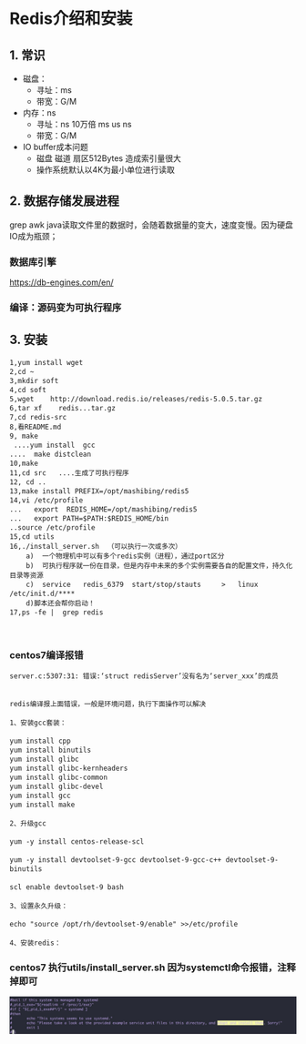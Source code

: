 # Redis介绍和安装


<!--more-->

## 1. 常识
- 磁盘：
    - 寻址：ms
    - 带宽：G/M
- 内存：ns
    - 寻址：ns 10万倍 ms us ns
    - 带宽：G/M    
- IO buffer成本问题
    - 磁盘 磁道 扇区512Bytes 造成索引量很大
    - 操作系统默认以4K为最小单位进行读取

## 2. 数据存储发展进程
grep awk java读取文件里的数据时，会随着数据量的变大，速度变慢。因为硬盘IO成为瓶颈；
### 数据库引擎
https://db-engines.com/en/


### 编译：源码变为可执行程序

## 3. 安装
```shell
1,yum install wget
2,cd ~
3,mkdir soft
4,cd soft
5,wget    http://download.redis.io/releases/redis-5.0.5.tar.gz
6,tar xf    redis...tar.gz
7,cd redis-src
8,看README.md
9, make 
 ....yum install  gcc  
....  make distclean
10,make
11,cd src   ....生成了可执行程序
12, cd ..
13,make install PREFIX=/opt/mashibing/redis5
14,vi /etc/profile
...   export  REDIS_HOME=/opt/mashibing/redis5
...   export PATH=$PATH:$REDIS_HOME/bin
..source /etc/profile
15,cd utils
16,./install_server.sh  （可以执行一次或多次）
    a)  一个物理机中可以有多个redis实例（进程），通过port区分
    b)  可执行程序就一份在目录，但是内存中未来的多个实例需要各自的配置文件，持久化目录等资源
    c)  service   redis_6379  start/stop/stauts     >   linux   /etc/init.d/**** 
    d)脚本还会帮你启动！
17,ps -fe |  grep redis  



```
### centos7编译报错
```shell
server.c:5307:31: 错误:‘struct redisServer’没有名为‘server_xxx’的成员
 

redis编译报上面错误，一般是环境问题，执行下面操作可以解决

1、安装gcc套装：

yum install cpp
yum install binutils
yum install glibc
yum install glibc-kernheaders
yum install glibc-common
yum install glibc-devel
yum install gcc
yum install make

2、升级gcc

yum -y install centos-release-scl

yum -y install devtoolset-9-gcc devtoolset-9-gcc-c++ devtoolset-9-binutils

scl enable devtoolset-9 bash

3、设置永久升级：

echo "source /opt/rh/devtoolset-9/enable" >>/etc/profile

4、安装redis：

```
### centos7 执行utils/install_server.sh 因为systemctl命令报错，注释掉即可

![](https://raw.githubusercontent.com/SeaSoonKeun/Picture/main/Blog_Pic/centos7%E5%AE%89%E8%A3%85redis%E8%84%9A%E6%9C%AC%E6%8A%A5%E9%94%991.jpg)
